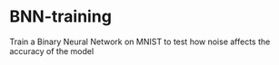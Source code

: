 # BNN-training
Train a Binary Neural Network on MNIST to test how noise affects the accuracy of the model
